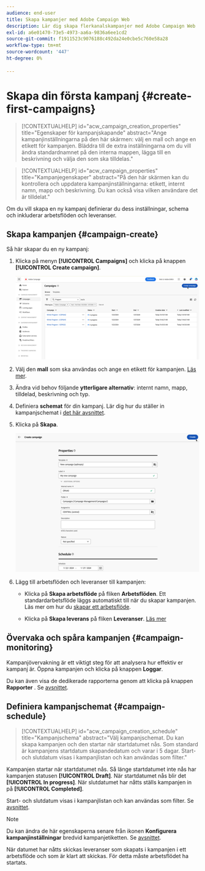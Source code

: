 ```yaml
---
audience: end-user
title: Skapa kampanjer med Adobe Campaign Web
description: Lär dig skapa flerkanalskampanjer med Adobe Campaign Web
exl-id: a6e01470-73e5-4973-aa6a-9836a6ee1cd2
source-git-commit: f1911523c9076188c492da24e0cbe5c760e58a28
workflow-type: tm+mt
source-wordcount: '447'
ht-degree: 0%

---
```


# Skapa din första kampanj {#create-first-campaigns}

>[!CONTEXTUALHELP]
>id="acw_campaign_creation_properties"
>title="Egenskaper för kampanjskapande"
>abstract="Ange kampanjinställningarna på den här skärmen: välj en mall och ange en etikett för kampanjen. Bläddra till de extra inställningarna om du vill ändra standardnamnet på den interna mappen, lägga till en beskrivning och välja den som ska tilldelas."

>[!CONTEXTUALHELP]
>id="acw_campaign_properties"
>title="Kampanjegenskaper"
>abstract="På den här skärmen kan du kontrollera och uppdatera kampanjinställningarna: etikett, internt namn, mapp och beskrivning. Du kan också visa vilken användare det är tilldelat."

Om du vill skapa en ny kampanj definierar du dess inställningar, schema och inkluderar arbetsflöden och leveranser.

## Skapa kampanjen {#campaign-create}

Så här skapar du en ny kampanj:

1. Klicka på menyn **[!UICONTROL Campaigns]** och klicka på knappen **[!UICONTROL Create campaign]**.

   ![Skärmbild som visar knappen &quot;Skapa kampanj&quot; på menyn Kampanjer](assets/create-campaign-button.png)

1. Välj den **mall** som ska användas och ange en etikett för kampanjen. [Läs mer](manage-campaigns.md#manage-campaign-templates).
1. Ändra vid behov följande **ytterligare alternativ**: internt namn, mapp, tilldelad, beskrivning och typ.
1. Definiera **schemat** för din kampanj. Lär dig hur du ställer in kampanjschemat i [det här avsnittet](#campaign-schedule).
1. Klicka på **Skapa**.

   ![Skärmbild som visar skärmen för kampanjegenskaper, inklusive fält för internt namn, mapp, tilldelad, beskrivning och natur.](assets/create-a-campaign-properties.png)

1. Lägg till arbetsflöden och leveranser till kampanjen:

   * Klicka på **Skapa arbetsflöde** på fliken **Arbetsflöden**. Ett standardarbetsflöde läggs automatiskt till när du skapar kampanjen. Läs mer om hur du [skapar ett arbetsflöde](../workflows/create-workflow.md).

   * Klicka på **Skapa leverans** på fliken **Leveranser**. [Läs mer](../msg/gs-messages.md)

## Övervaka och spåra kampanjen {#campaign-monitoring}

Kampanjövervakning är ett viktigt steg för att analysera hur effektiv er kampanj är. Öppna kampanjen och klicka på knappen **Loggar**.

Du kan även visa de dedikerade rapporterna genom att klicka på knappen **Rapporter** . Se [avsnittet](../reporting/campaign-reports.md).

## Definiera kampanjschemat {#campaign-schedule}

>[!CONTEXTUALHELP]
>id="acw_campaign_creation_schedule"
>title="Kampanjschema"
>abstract="Välj kampanjschemat. Du kan skapa kampanjen och den startar när startdatumet nås. Som standard är kampanjens startdatum skapandedatum och varar i 5 dagar. Start- och slutdatum visas i kampanjlistan och kan användas som filter."

Kampanjen startar när startdatumet nås. Så länge startdatumet inte nås har kampanjen statusen **[!UICONTROL Draft]**. När startdatumet nås blir det **[!UICONTROL In progress]**. När slutdatumet har nåtts ställs kampanjen in på **[!UICONTROL Completed]**.

Start- och slutdatum visas i kampanjlistan och kan användas som filter. Se [avsnittet](manage-campaigns.md#access-campaigns).

>[!NOTE]
>
>Du kan ändra de här egenskaperna senare från ikonen **Konfigurera kampanjinställningar** bredvid kampanjetiketten. Se [avsnittet](gs-campaigns.md#campaign-dashboard).

När datumet har nåtts skickas leveranser som skapats i kampanjen i ett arbetsflöde och som är klart att skickas. För detta måste arbetsflödet ha startats.

<!--
    +++WORKF
++screen
## Create a cross-channel campaign {#cross-channel-campaign}

In a cross-channel campaign, a single marketing communication uses different channels. Data is passed between the channels. The customer receives communication through multiple channels based on, for example, their interaction with the previous communication.
-->
<!--
existing campaign: settings button -> properties like when creation
schedule in header

About plans, programs and campaigns
Adobe Campaign allows you to plan marketing campaigns in which you can create and manage different types of activities: emails, SMS messages, push notifications, workflows, landing pages. These campaigns and their contents can be gathered into programs.

The programs and campaigns allow you to regroup and view the different marketing activities that are linked to them.

A program may contain other programs as well as campaigns, workflows, and landing pages. It appears in the timeline and helps you organize your marketing activities: you can separate them by country, by brand, by unit, and similar criteria.

A campaign enables you to gather all the marketing activities of your choice under a single entity. A campaign may contain emails, SMS, push notifications, direct mails, workflows, and landing pages.

To better organize your marketing plans, Adobe recommends the following hierarchy: Program > Sub-programs > Campaigns > Workflows > Deliveries.

Reports on programs and campaigns allow you to analyze their impact. For example, you can build reports at the campaign level to aggregate data on all deliveries contained in that campaign.

Related topics:

* Timeline
* About dynamic reports
* Creating a campaign

In programs and sub-programs, you can add campaigns. Campaigns can contain marketing activities such as emails, SMS, push notifications, workflows, and landing pages.

From the Adobe Campaign home page, select the Programs & Campaigns card, and access a program or sub-program.

Click on the Create button, and select Campaign.

In the Creation mode screen, select a campaign type.

The campaign types available are based on templates defined in Resources > Templates > Campaign templates. For more on this, refer to the Managing templates section.

In the Properties screen, enter the name and ID of the campaign.

Select a start and end date for your campaign. These dates only apply to the campaign itself.

Click on Create to confirm the creation of the campaign.

The campaign is created and displayed. Use the Create button to add marketing activities to your campaign.

>[!NOTE]
>
>Depending on your license agreement, you may access only some of these activities.

You can also create a campaign from the marketing activity list. You can choose to link the marketing activity to a parent program or sub-program via the properties window of the campaign.

Programs and campaigns icons and statuses:

Each program and each campaign in the list has a visual symbol and an icon whose color indicates the execution status. This status depends on the validity period of the program or the campaign.

* Gray: the program/campaign has not yet started - Editing status.
* Blue: the program/campaign is in progress - In progress status.
* Green: the program/campaign has finished - Finished status.

By default, the current date is automatically shown as the validity start date, and the end date is calculated according to the start date (D+186 days). You can change these dates in the program or campaign properties.

Business.Adobe.com resources
-->